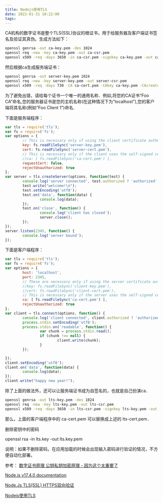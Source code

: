 ```yaml
---
title: Nodejs使用TLS
date: 2022-01-31 10:22:00
tags:
---
```

CA机构的数字证书是整个TLS(SSL)协议的根证书，用于给服务器及客户端证书签名及验证其真伪。生成方法如下：

```sh
openssl genrsa -out ca-key.pem -des 1024
openssl req -new -key ca-key.pem -out ca-csr.pem
openssl x509 -req -days 3650 -in ca-csr.pem -signkey ca-key.pem -out ca-cert.pem
```
然后根据ca生成服务端证书：

```sh
openssl genrsa -out server-key.pem 1024
openssl req -new -key server-key.pem -out server-csr.pem
openssl x509 -req -days 730 -CA ca-cert.pem -CAkey ca-key.pem -CAcreateserial -in server-csr.pem -out server-cert.pem
```

为了避免出错，请给每个证书一个唯一的通用名称．例如,将您的CA证书“Foo CA”命名,您的服务器证书是您的主机名称(在这种情况下为“localhost”),您的客户端将其名称(例如“Foo Client 1”)命名.

<!--more-->

下面是服务端程序：

```js
var tls = require('tls');
var fs = require('fs');
var options = {
        // This is necessary only if using the client certificate authentication.
        key: fs.readFileSync('server-key.pem'),
        cert: fs.readFileSync('server-cert.pem'),
        // This is necessary only if the client uses the self-signed certificate.
        //ca: [ fs.readFileSync('ca-cert.pem') ],
        requestCert: false,
        rejectUnauthorized: true
};
var server = tls.createServer(options, function(test) {
        console.log('server connected', test.authorized ? 'authorized' : 'unauthorized');
        test.write("welcome!\n");
        test.setEncoding('utf8');
        test.on('data', function(data) {
                console.log(data);
        });
        test.on('close', function() {
                console.log('client has closed');
                server.close();
        });
});
server.listen(2345, function() {
        console.log('server bound');
});
```

下面是客户端程序：

```js
var tls = require('tls');
var fs = require('fs');
var options = {
        host: 'localhost',
        port: 2345,
        // These are necessary only if using the server certificate authentication
        //key: fs.readFileSync('client-key.pem'),
        //cert: fs.readFileSync('client-cert.pem'),
        // This is necessary only if the server uses the self-signed certificate
        ca: [ fs.readFileSync('ca-cert.pem') ],
        rejectUnauthorized: true
};
var client = tls.connect(options, function() {
        console.log('client connected', client.authorized ? 'authorized' : 'unauthorized');
        process.stdin.setEncoding('utf8');
        process.stdin.on('readable', function() {
                var chunk = process.stdin.read();
                if (chunk !== null) {
                        client.write(chunk);
                }
        });

});
client.setEncoding('utf8');
client.on('data', function(data) {
        console.log(data);
});
client.write("happy new year!");
```

除了上面的做法外，还可以让服务端证书成为自签名的，也就是自己扮演ca．

```sh
openssl genrsa -out lts-key.pem -des 1024
openssl req -new -key lts-key.pem -out lts-csr.pem
openssl x509 -req -days 3650 -in lts-csr.pem -signkey lts-key.pem -out lts-cert.pem
```

那么，上面的客户端程序中的 ca-cert.pem 可以替换成上述的 lts-cert.pem．

删除密钥中的密码

openssl rsa -in lts.key -out lts.key.pem

说明：如果不删除密码，在应用加载的时候会出现输入密码进行验证的情况，不方便自动化部署。

参考：
<a href='https://blog.csdn.net/junehappylove/article/details/52288796'>数字证书原理,公钥私钥加密原理 - 因为这个太重要了</a>

<a href='https://nodejs.org/api/tls.html#tlsconnectoptions-callback'>Node.js v17.4.0 documentation</a>

<a href='https://blog.csdn.net/marujunyy/article/details/8477854'>Node.Js TLS(SSL) HTTPS双向验证</a>

<a href='https://blog.csdn.net/qq_21460229/article/details/104440053'>Nodejs使用TLS</a>